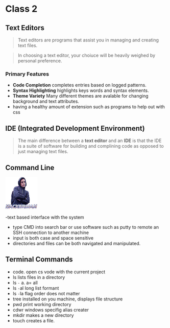 # Class 2

## Text Editors

> Text editors are programs that assist you in managing and creating text files.

> In choosing a text editor, your choiuce will be heavily weighed by personal preference.

### Primary Features

- **Code Completion** completes entries based on logged patterns.
- **Syntax Highlighting** highlights keys words and syntax elements.
- **Theme Variety** Many different themes are avalable for changing background and text attributes.
- having a healthy amount of extension such as programs to help out with css

## IDE (Integrated Development Environment)
 > The main difference between a **text editor** and an **IDE** is that the IDE is a suite of software for building and complining code as opposed to just managing text files.
 
 ## Command Line
 
<img src="hackerman.png" alt="hackerman" width="100" height="100">

-text based interface with the system
- type CMD into search bar or use software such as putty to remote an SSH connection to another machine
- input is both case and space sensitive
- directories and files can be both navigated and manipulated.

## Terminal Commands

- code. open cs vode with the current project
- ls lists files in a directory
- ls `-` a. a= all
- ls `-`al long list formant
- ls `-`la flag order does not matter
- tree installed on you machine, displays file structure
- pwd print working directory
- cdwr windows specifig alias creater
- mkdir makes a new directory
- touch creates a file.

